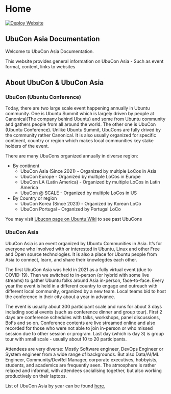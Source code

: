 # Home

[![Deploy Website](https://github.com/ubucon-asia/organizer-guide/actions/workflows/deploy.yml/badge.svg)](https://github.com/ubucon-asia/organizer-guide/actions/workflows/deploy.yml)
## UbuCon Asia Documentation
Welcome to UbuCon Asia Documentation.

This website provides general information on UbuCon Asia - Such as event format, content, links to websites

## About UbuCon & UbuCon Asia

### UbuCon (Ubuntu Conference)

Today, there are two large scale event happening annually in Ubuntu community. One is Ubuntu Summit which is largely driven by people at Canonical(The company behind Ubuntu) and some from Ubuntu community and gathers people from all around the world. The other one is UbuCon (Ubuntu Conference). Unlike Ubuntu Summit, UbuCons are fully drived by the community rather Canonical. It is also usually organized for specific continent, country or region which makes local communities key stake holders of the event.

There are many UbuCons organized annually in diverse region:

- By continent
    - UbuCon Asia (Since 2021) - Organized by multiple LoCos in Asia
    - UbuCon Europe - Organized by multiple LoCos in Europe
    - UbuCon LA (Latin America) - Organized by multiple LoCos in Latin America
    - UbuCon @ SCALE - Organized by multiple LoCos in US
- By Country or region
    - UbuCon Korea (Since 2023) - Organized by Korean LoCo
    - UbuCon Portugal - Organized by Portugal LoCo

You may visit [Ubucon page on Ubuntu Wiki](https://wiki.ubuntu.com/Ubucon) to see past UbuCons

### UbuCon Asia

UbuCon Asia is an event organized by Ubuntu Communities in Asia. It’s for everyone who involved with or interested in Ubuntu, Linux and other Free and Open source technologies. It is also a place for Ubuntu people from Asia to connect, learn, and share their knowlegdes each other.

The first UbuCon Asia was held in 2021 as a fully virtual event (due to COVID-19). Then we switched to in-person (or hybrid with some live streams) to gather Ubuntu folks around Asia in-person, face-to-face. Every year the event is held in a different country to engage and outreach with different local community, organized by a new team. Local teams bid to host the conference in their city about a year in advance.

The event is usually about 300 participant scale and runs for about 3 days including social events (such as conference dinner and group tour). First 2 days are conference schedules with talks, workshops, panel discussions, BoFs and so on. Conference contents are live streamed online and also recorded for those who were not able to join in-person or who missed session due to other session or program. Last day (which is day 3) is group tour with small scale - usually about 10 to 20 participants.

Attendees are very diverse: Mostly Software engineer, DevOps Engineer or System engineer from a wide range of backgrounds. But also Data/AI/ML Engineer, Community/DevRel Manager, corporate executives, hobbyists, students, and academics are frequently seen. The atmosphere is rather relaxed and informal, with attendees socialising together, but also working productively on their laptops.


List of UbuCon Asia by year can be found [here.](https://www.ubucon.asia/events/)